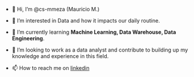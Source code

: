 - 👋 Hi, I’m @cs-mmeza (Mauricio M.)

- 👀 I’m interested in Data and how it impacts our daily routine.
 
- 🌱 I’m currently learning <b>Machine Learning, Data Warehouse, Data Engineering</b>.

- 💞️ I’m looking to work as a data analyst and contribute to building up my knowledge and experience in this field.

- 📫 How to reach me on [linkedin](https://www.linkedin.com/in/mauricio-meza/?locale=en_US)



<!---
cs-mmeza/cs-mmeza is a ✨ special ✨ repository because its `README.md` (this file) appears on your GitHub profile.
You can click the Preview link to take a look at your changes.
--->
